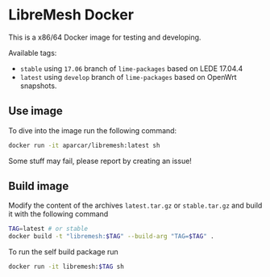 # LibreMesh Docker

This is a x86/64 Docker image for testing and developing.

Available tags:

* `stable` using `17.06` branch of `lime-packages` based on LEDE 17.04.4
* `latest` using `develop` branch of `lime-packages` based on OpenWrt snapshots.

## Use image

To dive into the image run the following command:

```bash
docker run -it aparcar/libremesh:latest sh
```

Some stuff may fail, please report by creating an issue!

## Build image

Modify the content of the archives `latest.tar.gz` or `stable.tar.gz` and
build it with the following command

```bash
TAG=latest # or stable
docker build -t "libremesh:$TAG" --build-arg "TAG=$TAG" .
```

To run the self build package run 

```bash
docker run -it libremesh:$TAG sh
```
